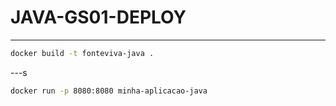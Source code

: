 # JAVA-GS01-DEPLOY

---

```bash
docker build -t fonteviva-java .
```

---s

```bash
docker run -p 8080:8080 minha-aplicacao-java
```
